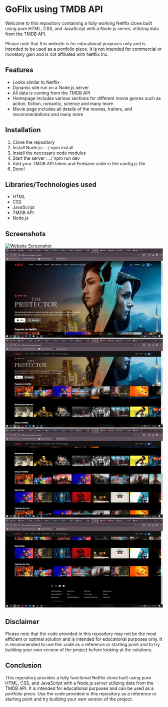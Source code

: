 # GoFlix using TMDB API

Welcome to this repository containing a fully working Netflix clone built using pure HTML, CSS, and JavaScript with a Node.js server, utilizing data from the TMDB API.

Please note that this website is for educational purposes only and is intended to be used as a portfolio piece. It is not intended for commercial or monetary gain and is not affiliated with Netflix Inc.

## Features

- Looks similar to Netflix
- Dynamic site run on a Node.js server
- All data is coming from the TMDB API
- Homepage includes various sections for different movie genres such as action, fiction, romantic, science and many more
- Movie page includes all details of the movies, trailers, and recommendations
  and many more

## Installation

1. Clone the repository
2. Install Node.js : ../ npm install
3. Install the necessary node modules
4. Start the server : ../ npm run dev
5. Add your TMDB API token and Firebase code in the config.js file
6. Done!

## Libraries/Technologies used

- HTML
- CSS
- JavaScript
- TMDB API
- Node.js

## Screenshots

![Website Screenshot]([https://github.com/8uraj/GoFLix/blob/main/public/Screenshot%20(7).png])
![Website Screenshot](https://github.com/8uraj/GoFLix/blob/main/public/Screenshot%20(8).png)
![Website Screenshot](https://github.com/8uraj/GoFLix/blob/main/public/Screenshot%20(9).png)
![Website Screenshot](https://github.com/8uraj/GoFLix/blob/main/public/Screenshot%20(10).png)
![Website Screenshot](https://github.com/8uraj/GoFLix/blob/main/public/Screenshot%20(11).png)


## Disclaimer

Please note that the code provided in this repository may not be the most efficient or optimal solution and is intended for educational purposes only. It is recommended to use this code as a reference or starting point and to try building your own version of the project before looking at the solutions.

## Conclusion

This repository provides a fully functional Netflix clone built using pure HTML, CSS, and JavaScript with a Node.js server utilizing data from the TMDB API. It is intended for educational purposes and can be used as a portfolio piece. Use the code provided in this repository as a reference or starting point and try building your own version of the project.
